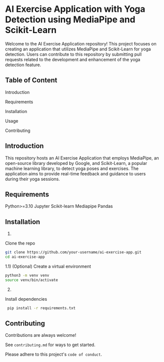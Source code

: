 
# AI Exercise Application with Yoga Detection using MediaPipe and Scikit-Learn

Welcome to the AI Exercise Application repository! This project focuses on creating an application that utilizes MediaPipe and Scikit-Learn for yoga detection. Users can contribute to this repository by submitting pull requests related to the development and enhancement of the yoga detection feature.


## Table of Content

Introduction

Requirements

Installation

Usage

Contributing

## Introduction

This repository hosts an AI Exercise Application that employs MediaPipe, an open-source library developed by Google, and Scikit-Learn, a popular machine learning library, to detect yoga poses and exercises. The application aims to provide real-time feedback and guidance to users during their yoga sessions.


## Requirements

Python>=3.10
Jupyter
Scikit-learn
Mediapipe
Pandas

## Installation

1)
Clone the repo

```bash
git clone https://github.com/your-username/ai-exercise-app.git
cd ai-exercise-app
```

1.1)
(Optional) Create a virtual environment

```bash
python3 -m venv venv
source venv/bin/activate
```

2)
Install dependencies

```bash
 pip install -r requirements.txt
```


## Contributing

Contributions are always welcome!

See `contributing.md` for ways to get started.

Please adhere to this project's `code of conduct`.

